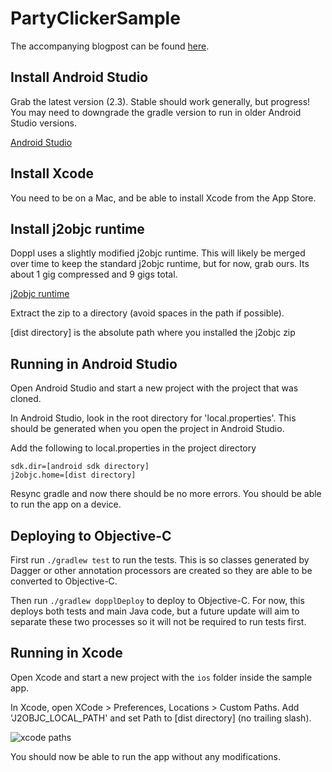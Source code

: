 # PartyClickerSample

The accompanying blogpost can be found [here](https://medium.com/@kpgalligan/f62ba341719a).

## Install Android Studio

Grab the latest version (2.3). Stable should work generally,
but progress! You may need to downgrade the gradle version to run in older Android Studio versions.

[Android Studio](https://developer.android.com/studio/index.html)

## Install Xcode

You need to be on a Mac, and be able to install Xcode from the App Store.

## Install j2objc runtime

Doppl uses a slightly modified j2objc runtime. This will likely be merged over time to keep the standard
j2objc runtime, but for now, grab ours. Its about 1 gig compressed and 9 gigs total.

[j2objc runtime](http://dopplmaven.s3-website-us-east-1.amazonaws.com/dist.zip)

Extract the zip to a directory (avoid spaces in the path if possible).

[dist directory] is the absolute path where you installed the j2objc zip

## Running in Android Studio

Open Android Studio and start a new project with the project that was cloned.

In Android Studio, look in the root directory for 'local.properties'. This should be generated when you open the project in Android Studio.

Add the following to local.properties in the project directory

```
sdk.dir=[android sdk directory]
j2objc.home=[dist directory]
```

Resync gradle and now there should be no more errors. You should be able to run the app on a device.

## Deploying to Objective-C

First run `./gradlew test` to run the tests. This is so classes generated by Dagger or other annotation processors are created so they are able to be converted to Objective-C.

Then run `./gradlew dopplDeploy` to deploy to Objective-C. For now, this deploys both tests and main Java code, but a future update will aim to separate these two processes so it will not be required to run tests first.

## Running in Xcode

Open Xcode and start a new project with the `ios` folder inside the sample app.

In Xcode, open XCode > Preferences, Locations > Custom Paths. Add 'J2OBJC_LOCAL_PATH' and set Path
to [dist directory] (no trailing slash).

![xcode paths](https://s3.amazonaws.com/dopplmaven/xcodepath.png)

You should now be able to run the app without any modifications.
